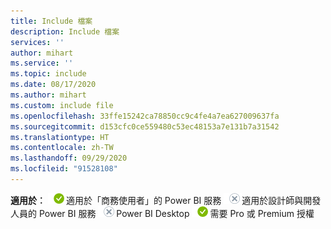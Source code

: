 ```yaml
---
title: Include 檔案
description: Include 檔案
services: ''
author: mihart
ms.service: ''
ms.topic: include
ms.date: 08/17/2020
ms.author: mihart
ms.custom: include file
ms.openlocfilehash: 33ffe15242ca78850cc9c4fe4a7ea627009637fa
ms.sourcegitcommit: d153cfc0ce559480c53ec48153a7e131b7a31542
ms.translationtype: HT
ms.contentlocale: zh-TW
ms.lasthandoff: 09/29/2020
ms.locfileid: "91528108"
---
```

<Token>**適用於︰** ![適用。](media/yes.png)適用於「商務使用者」的 Power BI 服務 ![不適用。](media/no.png)適用於設計師與開發人員的 Power BI 服務 ![不適用。](media/no.png)Power BI Desktop ![適用。](media/yes.png)需要 Pro 或 Premium 授權 </Token>